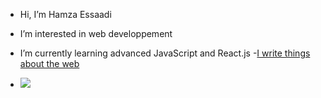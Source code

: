 - Hi, I’m Hamza Essaadi
- I’m interested in web developpement
- I’m currently learning advanced JavaScript and React.js
-[I write things about the web](https://medium.com/@essaadihamza3)

- ![](https://komarev.com/ghpvc/?username=your-github-EssHamza)

<!---
EssHamza/EssHamza is a ✨ special ✨ repository because its `README.md` (this file) appears on your GitHub profile.
You can click the Preview link to take a look at your changes.
--->
